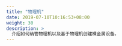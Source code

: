 ```yaml
---
title: "物理机"
date: 2019-07-10T10:16:53+08:00
weight: 30
description: >
  介绍如何纳管物理机以及基于物理机创建裸金属设备。
---
```

